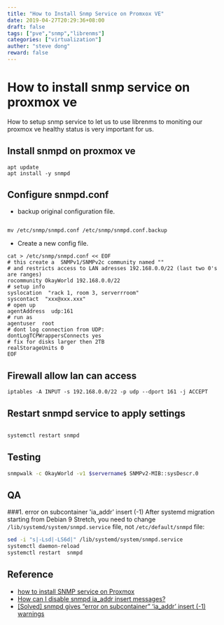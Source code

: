 ```yaml
---
title: "How to Install Snmp Service on Promxox VE"
date: 2019-04-27T20:29:36+08:00
draft: false
tags: ["pve","snmp","librenms"]
categories: ["virtualization"]
auther: "steve dong"
reward: false
---
```


# How to install snmp service on proxmox ve


How to setup snmp service to let us to use librenms to moniting our proxmox ve healthy status is very important for us.


## Install snmpd on proxmox ve

``` shell
apt update
apt install -y snmpd

```

## Configure snmpd.conf

  -  backup original configuration file.

```shell

mv /etc/snmp/snmpd.conf /etc/snmp/snmpd.conf.backup

```

  - Create a new config file.

``` shell
cat > /etc/snmp/snmpd.conf << EOF
# this create a  SNMPv1/SNMPv2c community named ""
# and restricts access to LAN adresses 192.168.0.0/22 (last two 0's are ranges)
rocommunity OkayWorld 192.168.0.0/22
# setup info
syslocation  "rack 1, room 3, serverrroom"
syscontact  "xxx@xxx.xxx"
# open up
agentAddress  udp:161
# run as
agentuser  root
# dont log connection from UDP:
dontLogTCPWrappersConnects yes
# fix for disks larger then 2TB
realStorageUnits 0
EOF

```

## Firewall allow lan can access

```shell
iptables -A INPUT -s 192.168.0.0/22 -p udp --dport 161 -j ACCEPT

```

## Restart snmpd service to apply settings

``` bash

systemctl restart snmpd

```

## Testing

``` bash
snmpwalk -c OkayWorld -v1 $servername$ SNMPv2-MIB::sysDescr.0

```

## QA
###1. error on subcontainer 'ia_addr' insert (-1)
After systemd migration starting from Debian 9 Stretch, you need to change `/lib/systemd/system/snmpd.service` file, not `/etc/default/snmpd` file:

``` bash
sed -i "s|-Lsd|-LS6d|" /lib/systemd/system/snmpd.service
systemctl daemon-reload
systemctl restart  snmpd
```

## Reference

 - [how to install SNMP service on Proxmox](https://www.svennd.be/how-to-install-snmp-service-on-proxmox/)
 - [How can I disable snmpd ia_addr insert messages?](https://linux-tips.com/t/how-can-i-disable-snmpd-ia-addr-insert-messages/281/2)
 - [[Solved] snmpd gives “error on subcontainer” ‘ia_addr’ insert (-1) warnings
](http://www.leonli.co.uk/blog/487/solved-snmpd-gives-error-on-subcontainer-ia_addr-insert-1-warnings)




